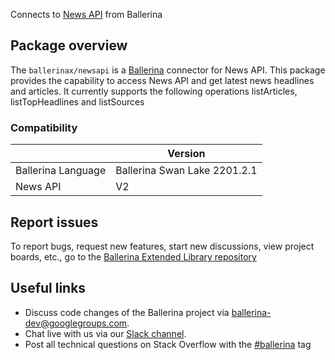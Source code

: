 Connects to [News API](https://newsapi.org/docs) from Ballerina

## Package overview
The `ballerinax/newsapi` is a [Ballerina](https://ballerina.io/) connector for News API.
This package provides the capability to access News API and get latest news headlines and articles. It currently supports the following operations listArticles, listTopHeadlines and listSources

### Compatibility
|                    | Version                   |
|--------------------|---------------------------|
| Ballerina Language | Ballerina Swan Lake 2201.2.1|
| News API           | V2                        |

## Report issues
To report bugs, request new features, start new discussions, view project boards, etc., go to the [Ballerina Extended Library repository](https://github.com/ballerina-platform/ballerina-extended-library)

## Useful links
- Discuss code changes of the Ballerina project via [ballerina-dev@googlegroups.com](mailto:ballerina-dev@googlegroups.com).
- Chat live with us via our [Slack channel](https://ballerina.io/community/slack/).
- Post all technical questions on Stack Overflow with the [#ballerina](https://stackoverflow.com/questions/tagged/ballerina) tag
